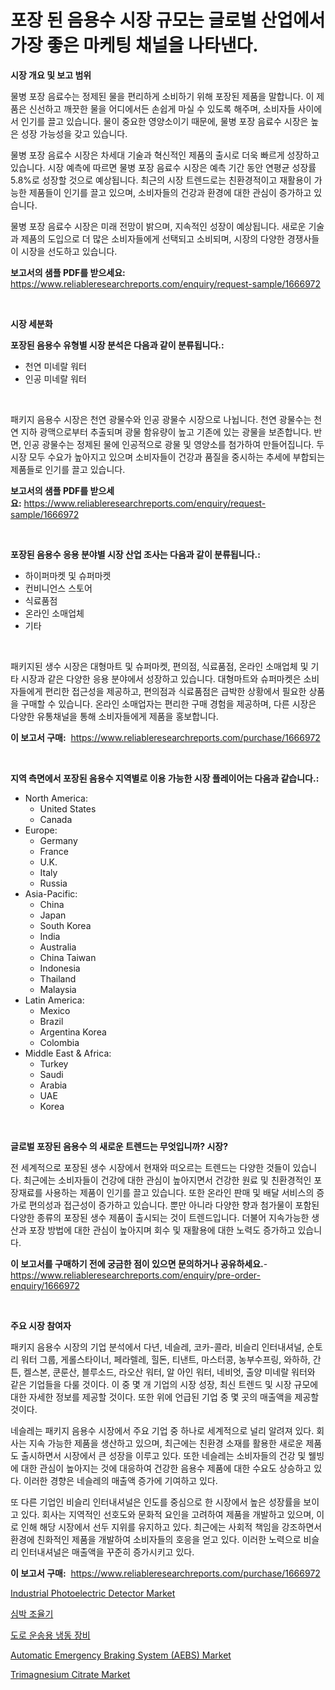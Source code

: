 <p><h1>포장 된 음용수 시장 규모는 글로벌 산업에서 가장 좋은 마케팅 채널을 나타낸다.</h1></p><p><strong>시장 개요 및 보고 범위</strong></p>
<p><p>물병 포장 음료수는 정제된 물을 편리하게 소비하기 위해 포장된 제품을 말합니다. 이 제품은 신선하고 깨끗한 물을 어디에서든 손쉽게 마실 수 있도록 해주며, 소비자들 사이에서 인기를 끌고 있습니다. 물이 중요한 영양소이기 때문에, 물병 포장 음료수 시장은 높은 성장 가능성을 갖고 있습니다.</p><p>물병 포장 음료수 시장은 차세대 기술과 혁신적인 제품의 출시로 더욱 빠르게 성장하고 있습니다. 시장 예측에 따르면 물병 포장 음료수 시장은 예측 기간 동안 연평균 성장률 5.8%로 성장할 것으로 예상됩니다. 최근의 시장 트렌드로는 친환경적이고 재활용이 가능한 제품들이 인기를 끌고 있으며, 소비자들의 건강과 환경에 대한 관심이 증가하고 있습니다.</p><p>물병 포장 음료수 시장은 미래 전망이 밝으며, 지속적인 성장이 예상됩니다. 새로운 기술과 제품의 도입으로 더 많은 소비자들에게 선택되고 소비되며, 시장의 다양한 경쟁사들이 시장을 선도하고 있습니다.</p></p>
<p><strong>보고서의 샘플 PDF를 받으세요:</strong> <a href="https://www.reliableresearchreports.com/enquiry/request-sample/1666972">https://www.reliableresearchreports.com/enquiry/request-sample/1666972</a></p>
<p>&nbsp;</p>
<p><strong>시장 세분화</strong></p>
<p><strong>포장된 음용수 유형별 시장 분석은 다음과 같이 분류됩니다.:</strong></p>
<p><ul><li>천연 미네랄 워터</li><li>인공 미네랄 워터</li></ul></p>
<p>&nbsp;</p>
<p><p>패키지 음용수 시장은 천연 광물수와 인공 광물수 시장으로 나뉩니다. 천연 광물수는 천연 지하 광맥으로부터 추출되며 광물 함유량이 높고 기존에 있는 광물을 보존합니다. 반면, 인공 광물수는 정제된 물에 인공적으로 광물 및 영양소를 첨가하여 만들어집니다. 두 시장 모두 수요가 높아지고 있으며 소비자들이 건강과 품질을 중시하는 추세에 부합되는 제품들로 인기를 끌고 있습니다.</p></p>
<p><strong>보고서의 샘플 PDF를 받으세요:</strong>&nbsp;<a href="https://www.reliableresearchreports.com/enquiry/request-sample/1666972">https://www.reliableresearchreports.com/enquiry/request-sample/1666972</a></p>
<p>&nbsp;</p>
<p><strong> 포장된 음용수 응용 분야별 시장 산업 조사는 다음과 같이 분류됩니다.:</strong></p>
<p><ul><li>하이퍼마켓 및 슈퍼마켓</li><li>컨비니언스 스토어</li><li>식료품점</li><li>온라인 소매업체</li><li>기타</li></ul></p>
<p>&nbsp;</p>
<p><p>패키지된 생수 시장은 대형마트 및 슈퍼마켓, 편의점, 식료품점, 온라인 소매업체 및 기타 시장과 같은 다양한 응용 분야에서 성장하고 있습니다. 대형마트와 슈퍼마켓은 소비자들에게 편리한 접근성을 제공하고, 편의점과 식료품점은 급박한 상황에서 필요한 상품을 구매할 수 있습니다. 온라인 소매업자는 편리한 구매 경험을 제공하며, 다른 시장은 다양한 유통채널을 통해 소비자들에게 제품을 홍보합니다.</p></p>
<p><strong>이 보고서 구매:</strong>&nbsp; <a href="https://www.reliableresearchreports.com/purchase/1666972">https://www.reliableresearchreports.com/purchase/1666972</a></p>
<p>&nbsp;</p>
<p><strong>지역 측면에서 포장된 음용수 지역별로 이용 가능한 시장 플레이어는 다음과 같습니다.:</strong></p>
<p><ul>
    <li>
        North America:
        <ul>
            <li>United States</li>
            <li>Canada</li>
        </ul>
    </li>
    <li>
        Europe:
        <ul>
            <li>Germany</li>
            <li>France</li>
            <li>U.K.</li>
            <li>Italy</li>
            <li>Russia</li>
        </ul>
    </li>
    <li>
        Asia-Pacific:
        <ul>
            <li>China</li>
            <li>Japan</li>
            <li>South Korea</li>
            <li>India</li>
            <li>Australia</li>
            <li>China Taiwan</li>
            <li>Indonesia</li>
            <li>Thailand</li>
            <li>Malaysia</li>
        </ul>
    </li>
    <li>
        Latin America:
        <ul>
            <li>Mexico</li>
            <li>Brazil</li>
            <li>Argentina Korea</li>
            <li>Colombia</li>
        </ul>
    </li>
    <li>
        Middle East & Africa:
        <ul>
            <li>Turkey</li>
            <li>Saudi</li>
            <li>Arabia</li>
            <li>UAE</li>
            <li>Korea</li>
        </ul>
    </li>
    </ul></p>
<p>&nbsp;</p>
<p><strong>글로벌 포장된 음용수 의 새로운 트렌드는 무엇입니까? 시장?</strong></p>
<p><p>전 세계적으로 포장된 생수 시장에서 현재와 떠오르는 트렌드는 다양한 것들이 있습니다. 최근에는 소비자들이 건강에 대한 관심이 높아지면서 건강한 원료 및 친환경적인 포장재료를 사용하는 제품이 인기를 끌고 있습니다. 또한 온라인 판매 및 배달 서비스의 증가로 편의성과 접근성이 증가하고 있습니다. 뿐만 아니라 다양한 향과 첨가물이 포함된 다양한 종류의 포장된 생수 제품이 출시되는 것이 트렌드입니다. 더불어 지속가능한 생산과 포장 방법에 대한 관심이 높아지며 회수 및 재활용에 대한 노력도 증가하고 있습니다.</p></p>
<p><strong>이 보고서를 구매하기 전에 궁금한 점이 있으면 문의하거나 공유하세요.</strong>- <a href="https://www.reliableresearchreports.com/enquiry/pre-order-enquiry/1666972">https://www.reliableresearchreports.com/enquiry/pre-order-enquiry/1666972</a></p>
<p>&nbsp;</p>
<p><strong>주요 시장 참여자</strong></p>
<p><p>패키지 음용수 시장의 기업 분석에서 다년, 네슬레, 코카-콜라, 비슬리 인터내셔널, 순토리 워터 그룹, 게롤스타이너, 페라렐레, 힐돈, 티낸트, 마스터콩, 농부수프링, 와하하, 간튼, 켈스본, 쿤룬산, 블루소드, 라오산 워터, 알 아인 워터, 네비엇, 출양 미네랄 워터와 같은 기업들을 다룰 것이다. 이 중 몇 개 기업의 시장 성장, 최신 트렌드 및 시장 규모에 대한 자세한 정보를 제공할 것이다. 또한 위에 언급된 기업 중 몇 곳의 매출액을 제공할 것이다.</p><p>네슬레는 패키지 음용수 시장에서 주요 기업 중 하나로 세계적으로 널리 알려져 있다. 회사는 지속 가능한 제품을 생산하고 있으며, 최근에는 친환경 소재를 활용한 새로운 제품도 출시하면서 시장에서 큰 성장을 이루고 있다. 또한 네슬레는 소비자들의 건강 및 웰빙에 대한 관심이 높아지는 것에 대응하여 건강한 음용수 제품에 대한 수요도 상승하고 있다. 이러한 경향은 네슬레의 매출액 증가에 기여하고 있다.</p><p>또 다른 기업인 비슬리 인터내셔널은 인도를 중심으로 한 시장에서 높은 성장률을 보이고 있다. 회사는 지역적인 선호도와 문화적 요인을 고려하여 제품을 개발하고 있으며, 이로 인해 해당 시장에서 선두 지위를 유지하고 있다. 최근에는 사회적 책임을 강조하면서 환경에 친화적인 제품을 개발하여 소비자들의 호응을 얻고 있다. 이러한 노력으로 비슬리 인터내셔널은 매출액을 꾸준히 증가시키고 있다.</p></p>
<p><strong>이 보고서 구매:</strong>&nbsp;&nbsp;<a href="https://www.reliableresearchreports.com/purchase/1666972">https://www.reliableresearchreports.com/purchase/1666972</a></p>
<p><p><a href="https://github.com/vimar16th/Market-Research-Report-List-3/blob/main/industrial-photoelectric-detector-market.md">Industrial Photoelectric Detector Market</a></p><p><a href="https://github.com/KellyLyncyh543964/Market-Research-Report-List-1/blob/main/528573114334.md">심박 조율기</a></p><p><a href="https://medium.com/@stanleylyittle554467/%EB%8F%84%EB%A1%9C-%EC%9A%B4%EC%86%A1-%EB%83%89%EC%9E%A5-%EC%9E%A5%EB%B9%84-%EC%8B%9C%EC%9E%A5-%EA%B2%BD%EC%9F%81-%EB%B6%84%EC%84%9D-%EC%8B%9C%EC%9E%A5-%ED%8A%B8%EB%A0%8C%EB%93%9C-%EB%B0%8F-2031%EB%85%84%EA%B9%8C%EC%A7%80%EC%9D%98-%EC%98%88%EC%B8%A1-399c067e8a3e">도로 운송용 냉동 장비</a></p><p><a href="https://issuu.com/reportprime-2/docs/automatic-emergency-braking-system-aebs-market-siz">Automatic Emergency Braking System (AEBS) Market</a></p><p><a href="https://unruly-ladybug-44b.notion.site/Trimagnesium-Citrate-Market-A-Comprehensive-Report-of-its-Market-Share-Growth-Trends-2024-2031-e8997cfe23154602a59c301c42ad612e">Trimagnesium Citrate Market</a></p></p>
